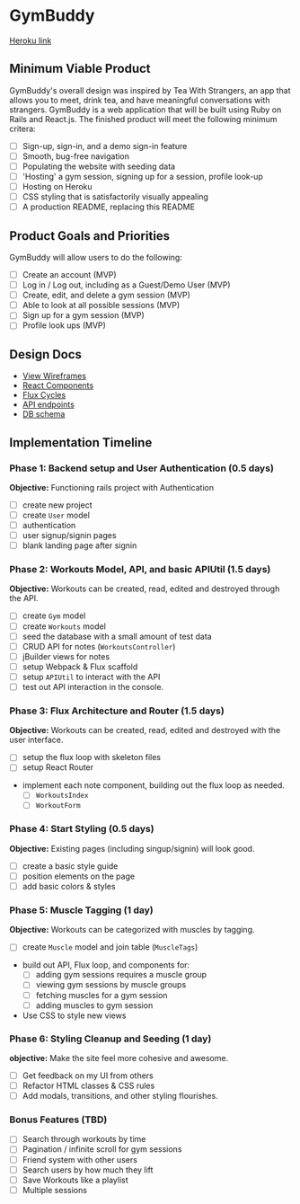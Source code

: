 # GymBuddy

[Heroku link][heroku]

[heroku]: http://www.gymbuddy.com

## Minimum Viable Product

GymBuddy's overall design was inspired by Tea With Strangers, an app that allows you to meet, drink tea, and have meaningful conversations with strangers. GymBuddy is a web application that will be built using Ruby on Rails and React.js. The finished product will meet the following minimum critera:

- [ ] Sign-up, sign-in, and a demo sign-in feature
- [ ] Smooth, bug-free navigation
- [ ] Populating the website with seeding data
- [ ] 'Hosting' a gym session, signing up for a session, profile look-up
- [ ] Hosting on Heroku
- [ ] CSS styling that is satisfactorily visually appealing
- [ ] A production README, replacing this README

## Product Goals and Priorities

GymBuddy will allow users to do the following:

- [ ] Create an account (MVP)
- [ ] Log in / Log out, including as a Guest/Demo User (MVP)
- [ ] Create, edit, and delete a gym session (MVP)
- [ ] Able to look at all possible sessions (MVP)
- [ ] Sign up for a gym session (MVP)
- [ ] Profile look ups (MVP)

## Design Docs
* [View Wireframes][views]
* [React Components][components]
* [Flux Cycles][flux-cycles]
* [API endpoints][api-endpoints]
* [DB schema][schema]

[views]: ./docs/views.md
[components]: ./docs/components.md
[flux-cycles]: ./docs/flux-cycles.md
[api-endpoints]: ./docs/api-endpoints.md
[schema]: ./docs/schema.md

## Implementation Timeline

### Phase 1: Backend setup and User Authentication (0.5 days)

**Objective:** Functioning rails project with Authentication

- [ ] create new project
- [ ] create `User` model
- [ ] authentication
- [ ] user signup/signin pages
- [ ] blank landing page after signin

### Phase 2: Workouts Model, API, and basic APIUtil (1.5 days)

**Objective:** Workouts can be created, read, edited and destroyed through
the API.

- [ ] create `Gym` model
- [ ] create `Workouts` model
- [ ] seed the database with a small amount of test data
- [ ] CRUD API for notes (`WorkoutsController`)
- [ ] jBuilder views for notes
- [ ] setup Webpack & Flux scaffold
- [ ] setup `APIUtil` to interact with the API
- [ ] test out API interaction in the console.

### Phase 3: Flux Architecture and Router (1.5 days)

**Objective:** Workouts can be created, read, edited and destroyed with the
user interface.

- [ ] setup the flux loop with skeleton files
- [ ] setup React Router
- implement each note component, building out the flux loop as needed.
  - [ ] `WorkoutsIndex`
  - [ ] `WorkoutForm`

### Phase 4: Start Styling (0.5 days)

**Objective:** Existing pages (including singup/signin) will look good.

- [ ] create a basic style guide
- [ ] position elements on the page
- [ ] add basic colors & styles

### Phase 5: Muscle Tagging (1 day)

**Objective:** Workouts can be categorized with muscles by tagging.

- [ ] create `Muscle` model and join table (`MuscleTags`)
- build out API, Flux loop, and components for:
  - [ ] adding gym sessions requires a muscle group
  - [ ] viewing gym sessions by muscle groups
  - [ ] fetching muscles for a gym session
  - [ ] adding muscles to gym session
- Use CSS to style new views

### Phase 6: Styling Cleanup and Seeding (1 day)

**objective:** Make the site feel more cohesive and awesome.

- [ ] Get feedback on my UI from others
- [ ] Refactor HTML classes & CSS rules
- [ ] Add modals, transitions, and other styling flourishes.

### Bonus Features (TBD)
- [ ] Search through workouts by time
- [ ] Pagination / infinite scroll for gym sessions
- [ ] Friend system with other users
- [ ] Search users by how much they lift
- [ ] Save Workouts like a playlist
- [ ] Multiple sessions

[phase-one]: ./docs/phases/phase1.md
[phase-two]: ./docs/phases/phase2.md
[phase-three]: ./docs/phases/phase3.md
[phase-four]: ./docs/phases/phase4.md
[phase-five]: ./docs/phases/phase5.md
